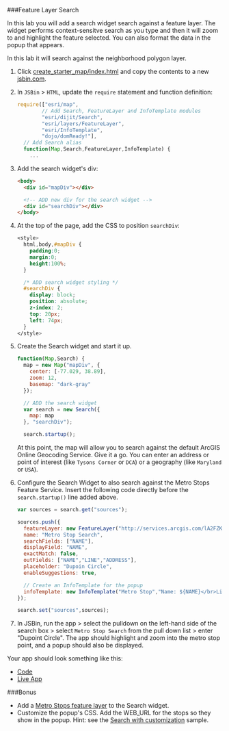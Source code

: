 ###Feature Layer Search

In this lab you will add a search widget search against a feature layer. The widget performs context-sensitve search as you type and then it will zoom to and highlight the feature selected. You can also format the data in the popup that appears. 

In this lab it will search against the neighborhood polygon layer.

1. Click [create_starter_map/index.html](../create_starter_map/index.html) and copy the contents to a new [jsbin.com](http://jsbin.com).

2. In `JSBin` > `HTML`, update the `require` statement and function definition:

    ```javascript
    require(["esri/map",
            // Add Search, FeatureLayer and InfoTemplate modules
            "esri/dijit/Search",
            "esri/layers/FeatureLayer",
            "esri/InfoTemplate",
            "dojo/domReady!"],
      // Add Search alias
      function(Map,Search,FeatureLayer,InfoTemplate) {
        ... 
    ```

3. Add the search widget's div:
 
    ```html
    <body>
      <div id="mapDiv"></div>

      <!-- ADD new div for the search widget -->
      <div id="searchDiv"></div>
    </body>
    ``` 

4. At the top of the page, add the CSS to position `searchDiv`:

    ```CSS
    <style>
      html,body,#mapDiv {
        padding:0;
        margin:0;
        height:100%;
      }

      /* ADD search widget styling */ 
      #searchDiv {
        display: block;
        position: absolute;
        z-index: 2;
        top: 20px;
        left: 74px;
      }
    </style>
    ```

5. Create the Search widget and start it up.

    ```javascript
    function(Map,Search) {
      map = new Map("mapDiv", {
        center: [-77.029, 38.89],
        zoom: 12,
        basemap: "dark-gray"
      });

      // ADD the search widget 
      var search = new Search({
        map: map
      }, "searchDiv");

      search.startup();
    ```

    At this point, the map will allow you to search against the default ArcGIS Online Geocoding Service. Give it a go. You can enter an address or point of interest (like `Tysons Corner` or `DCA`) or a geography (like `Maryland` or `USA`).

6. Configure the Search Widget to also search against the Metro Stops Feature Service. Insert the following code directly before the `search.startup()` line added above.

    ```javascript
    var sources = search.get("sources");

    sources.push({
      featureLayer: new FeatureLayer("http://services.arcgis.com/lA2FZKuu26Fips7U/ArcGIS/rest/services/MetroStops/FeatureServer/0"),
      name: "Metro Stop Search",
      searchFields: ["NAME"],
      displayField: "NAME",
      exactMatch: false,
      outFields: ["NAME","LINE","ADDRESS"],
      placeholder: "Dupoin Circle",
      enableSuggestions: true,

      // Create an InfoTemplate for the popup
      infoTemplate: new InfoTemplate("Metro Stop","Name: ${NAME}</br>Line: ${LINE}</br>Address: ${ADDRESS}")
    });

    search.set("sources",sources);
    ```

7. In JSBin, run the app > select the pulldown on the left-hand side of the search box > select `Metro Stop Search` from the pull down list > enter "Dupoint Circle". The app should highlight and zoom into the metro stop point, and a popup should also be displayed.

Your app should look something like this:
* [Code](index.html)
* [Live App](http://jofraley.github.io/geodev-hackerlabs/labs/jsapi3/search_with_widget/index.html)

###Bonus
* Add a [Metro Stops feature layer](http://services.arcgis.com/lA2FZKuu26Fips7U/ArcGIS/rest/services/MetroStops/FeatureServer/0) to the Search widget.
* Customize the popup's CSS. Add the WEB_URL for the stops so they show in the popup.  Hint: see the [Search with customization](https://developers.arcgis.com/javascript/jssamples/search_customized.html) sample.
